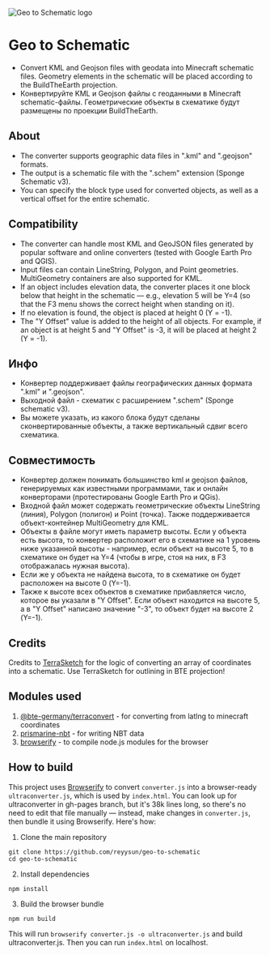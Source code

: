 ![Geo to Schematic logo](https://github.com/reyysun/geo-to-schematic/blob/main/images/btestylelogo.png "BTE Schematic Converter logo")
# Geo to Schematic
* Сonvert KML and Geojson files with geodata into Minecraft schematic files. Geometry elements in the schematic will be placed according to the BuildTheEarth projection.
* Конвертируйте KML и Geojson файлы с геоданными в Minecraft schematic-файлы. Геометрические объекты в схематике будут размещены по проекции BuildTheEarth.
## About
* The converter supports geographic data files in ".kml" and ".geojson" formats.
* The output is a schematic file with the ".schem" extension (Sponge Schematic v3).
* You can specify the block type used for converted objects, as well as a vertical offset for the entire schematic.
## Compatibility
* The converter can handle most KML and GeoJSON files generated by popular software and online converters (tested with Google Earth Pro and QGIS).
* Input files can contain LineString, Polygon, and Point geometries. MultiGeometry containers are also supported for KML.
* If an object includes elevation data, the converter places it one block below that height in the schematic — e.g., elevation 5 will be Y=4 (so that the F3 menu shows the correct height when standing on it).
* If no elevation is found, the object is placed at height 0 (Y = -1).
* The "Y Offset" value is added to the height of all objects. For example, if an object is at height 5 and "Y Offset" is -3, it will be placed at height 2 (Y = -1).
## Инфо
* Конвертер поддерживает файлы географических данных формата ".kml" и ".geojson".
* Выходной файл - схематик с расширением ".schem" (Sponge schematic v3).
* Вы можете указать, из какого блока будут сделаны сконвертированные объекты, а также вертикальный сдвиг всего схематика.
## Совместимость
* Конвертер должен понимать большинство kml и geojson файлов, генерируемых как известными программами, так и онлайн конверторами (протестированы Google Earth Pro и QGis).
* Входной файл может содержать геометрические объекты LineString (линия), Polygon (полигон) и Point (точка). Также поддерживается объект-контейнер MultiGeometry для KML.
* Объекты в файле могут иметь параметр высоты. Если у объекта есть высота, то конвертер расположит его в схематике на 1 уровень ниже указанной высоты - например, если объект на высоте 5, то в схематике он будет на Y=4 (чтобы в игре, стоя на них, в F3 отображалась нужная высота).
* Если же у объекта не найдена высота, то в схематике он будет расположен на высоте 0 (Y=-1).
* Также к высоте всех объектов в схематике прибавляется число, которое вы указали в "Y Offset". Если объект находится на высоте 5, а в "Y Offset" написано значение "-3", то объект будет на высоте 2 (Y=-1).
## Credits
Credits to [TerraSketch](https://github.com/Codestian/TerraSketch) for the logic of converting an array of coordinates into a schematic. Use TerraSketch for outlining in BTE projection!
## Modules used
1. [@bte-germany/terraconvert](https://github.com/Nachwahl/terraconvert) - for converting from latlng to minecraft coordinates
2. [prismarine-nbt](https://github.com/PrismarineJS/prismarine-nbt) - for writing NBT data
3. [browserify](https://browserify.org/) - to compile node.js modules for the browser
## How to build
This project uses [Browserify](https://browserify.org/) to convert `converter.js` into a browser-ready `ultraconverter.js`, which is used by `index.html`. You can look up for ultraconverter in gh-pages branch, but it's 38k lines long, so there's no need to edit that file manually — instead, make changes in `converter.js`, then bundle it using Browserify. Here's how:
1. Clone the main repository
```
git clone https://github.com/reyysun/geo-to-schematic
cd geo-to-schematic
```
2. Install dependencies
```
npm install
```
3. Build the browser bundle
```
npm run build
```
This will run `browserify converter.js -o ultraconverter.js` and build ultraconverter.js.
Then you can run `index.html` on localhost.